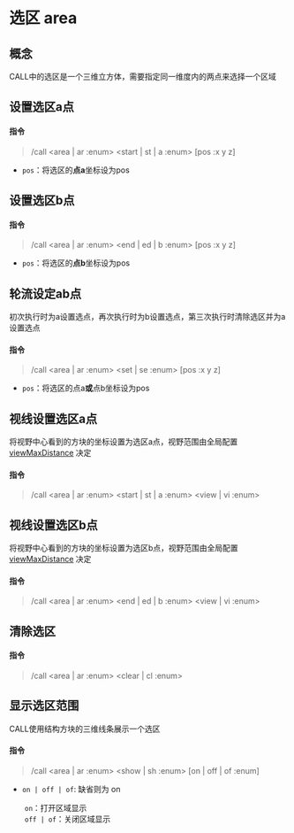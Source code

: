 # 选区 area
## 概念
CALL中的选区是一个三维立方体，需要指定同一维度内的两点来选择一个区域

## 设置选区a点
#### 指令

> /call \<area | ar :enum\> \<start | st | a :enum\> [pos :x y z]

- `pos`：将选区的**点a**坐标设为pos

## 设置选区b点
#### 指令

> /call \<area | ar :enum\> \<end | ed | b :enum\> [pos :x y z]

- `pos`：将选区的**点b**坐标设为pos

## 轮流设定ab点
初次执行时为a设置选点，再次执行时为b设置选点，第三次执行时清除选区并为a设置选点
#### 指令

> /call \<area | ar :enum\> \<set | se  :enum\> [pos :x y z]

- `pos`：将选区的点a**或**点b坐标设为pos

## 视线设置选区a点

将视野中心看到的方块的坐标设置为选区a点，视野范围由全局配置[viewMaxDistance](user/config?id=viewmaxdistance-%e8%a7%86%e9%87%8e%e9%80%89%e5%8f%96%e6%96%b9%e5%9d%97%e7%9a%84%e6%9c%80%e5%a4%a7%e8%b7%9d%e7%a6%bb)
决定
#### 指令

> /call \<area | ar :enum\> \<start | st | a :enum\> \<view | vi  :enum\>

## 视线设置选区b点

将视野中心看到的方块的坐标设置为选区b点，视野范围由全局配置[viewMaxDistance](user/config?id=viewmaxdistance-%e8%a7%86%e9%87%8e%e9%80%89%e5%8f%96%e6%96%b9%e5%9d%97%e7%9a%84%e6%9c%80%e5%a4%a7%e8%b7%9d%e7%a6%bb)
决定
#### 指令

> /call \<area | ar :enum\> \<end | ed | b :enum\> \<view | vi  :enum\>

## 清除选区
#### 指令

> /call \<area | ar :enum\> \<clear | cl :enum\>

## 显示选区范围
CALL使用结构方块的三维线条展示一个选区
#### 指令

> /call \<area | ar :enum\> \<show | sh :enum\> \[on | off | of :enum\]

- `on | off | of`: 缺省则为 on

&emsp;&emsp;`on`：打开区域显示  
&emsp;&emsp;`off | of`：关闭区域显示